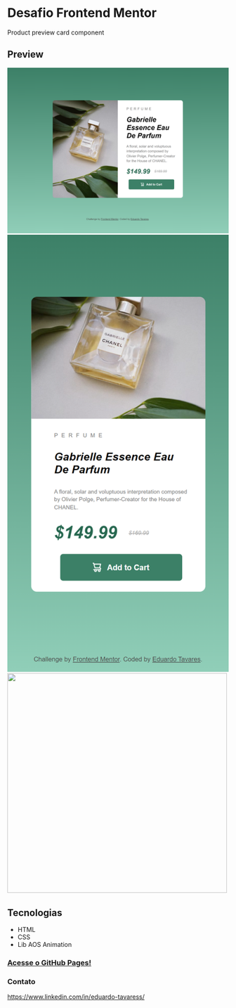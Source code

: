 # Desafio Frontend Mentor
Product preview card component

## Preview
![desktoptemplate](./images/desktoptemplate.png)
![mobiletemplate](./images/mobiletemplate.png)
<img width="500px" height="500px" src="https://user-images.githubusercontent.com/81322667/192303555-40973be4-6d32-4501-9527-82502bff3c15.png">


## Tecnologias
- HTML
- CSS 
- Lib AOS Animation

### [Acesse o GitHub Pages!](https://eduardotavares48.github.io/product_card_frontend_mentor)

### Contato 
https://www.linkedin.com/in/eduardo-tavaress/